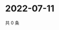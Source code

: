 # 2022-07-11

共 0 条

<!-- BEGIN WEIBO -->
<!-- 最后更新时间 Mon Jul 11 2022 00:03:17 GMT+0800 (China Standard Time) -->

<!-- END WEIBO -->
